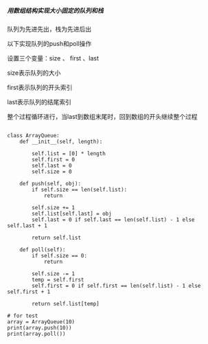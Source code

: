 #####  用数组结构实现大小固定的队列和栈

队列为先进先出，栈为先进后出

以下实现队列的push和poll操作

设置三个变量：size 、 first  、last

size表示队列的大小

first表示队列的开头索引

last表示队列的结尾索引

整个过程循环进行，当last到数组末尾时，回到数组的开头继续整个过程


```pyhton

class ArrayQueue:
    def __init__(self, length):

        self.list = [0] * length
        self.first = 0
        self.last = 0
        self.size = 0

    def push(self, obj):
        if self.size == len(self.list):
            return

        self.size += 1
        self.list[self.last] = obj
        self.last = 0 if self.last == len(self.list) - 1 else self.last + 1

        return self.list

    def poll(self):
        if self.size == 0:
            return

        self.size -= 1
        temp = self.first
        self.first = 0 if self.first == len(self.list) - 1 else self.first + 1

        return self.list[temp]

# for test
array = ArrayQueue(10)
print(array.push(10))
print(array.poll())


```
